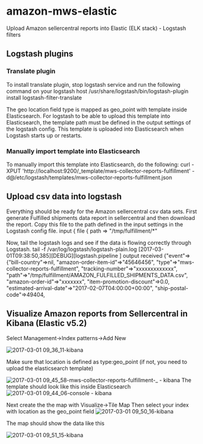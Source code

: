 # amazon-mws-elastic
Upload Amazon sellercentral reports into Elastic (ELK stack) - Logstash filters

## Logstash plugins
### Translate plugin
To install translate plugin, stop logstash service and run the following command on your logstash host
/usr/share/logstash/bin/logstash-plugin install logstash-filter-translate


The geo location field type is mapped as geo_point with template inside Elasticsearch. For logstash to be able to upload this template into Elasticsearch, the template path must be defined in the output settings of the logstash config. This template is uploaded into Elasticsearch when Logstash starts up or restarts.

### Manually import template into Elasticsearch
To manually import this template into Elasticsearch, do the following:
curl -XPUT 'http://localhost:9200/_template/mws-collector-reports-fulfillment' -d@/etc/logstash/templates/mws-collector-reports-fulfillment.json

## Upload csv data into logstash
Everything should be ready for the Amazon sellercentral csv data sets.
First generate Fulfilled shipments data report in sellercentral and then download the report.
Copy this file to the path defined in the input settings in the Logstash config file.
input {
  file {
    path => "/tmp/fulfillment/*"

Now, tail the logstash logs and see if the data is flowing correctly through Logstash.
tail -f /var/log/logstash/logstash-plain.log
[2017-03-01T09:38:50,385][DEBUG][logstash.pipeline        ] output received {"event"=>{"bill-country"=>nil, "amazon-order-item-id"=>"45646456", "type"=>"mws-collector-reports-fulfillment", "tracking-number"=>"xxxxxxxxxxxxx", "path"=>"/tmp/fulfillment/AMAZON_FULFILLED_SHIPMENTS_DATA.csv", "amazon-order-id"=>"xxxxxxx", "item-promotion-discount"=>0.0, "estimated-arrival-date"=>"2017-02-07T04:00:00+00:00", "ship-postal-code"=>49404,

## Visualize Amazon reports from Sellercentral in Kibana (Elastic v5.2)
Select Management->Index patterns->Add New

![2017-03-01 09_36_11-kibana](https://cloud.githubusercontent.com/assets/3597603/23454939/d40dc566-fe65-11e6-87ac-c0958201a249.jpg)

Make sure that location is defined as type:geo_point (if not, you need to upload the elasticsearch template)

![2017-03-01 09_45_58-mws-collector-reports-fulfillment-_ - kibana](https://cloud.githubusercontent.com/assets/3597603/23454937/d40d54dc-fe65-11e6-9b3d-ee2fa0d1e754.jpg)
The template should look like this inside Elasticsearch
![2017-03-01 09_44_06-console - kibana](https://cloud.githubusercontent.com/assets/3597603/23454938/d40da3b0-fe65-11e6-9154-6b1efca29d62.jpg)

Next create the the map with Visualize->Tile Map
Then select your index with location as the geo_point field
![2017-03-01 09_50_16-kibana](https://cloud.githubusercontent.com/assets/3597603/23454940/d40e0d14-fe65-11e6-8301-050106bff1ce.jpg)

The map should show the data like this

![2017-03-01 09_51_15-kibana](https://cloud.githubusercontent.com/assets/3597603/23454936/d40d5158-fe65-11e6-9f55-0f62c716e82f.jpg)
